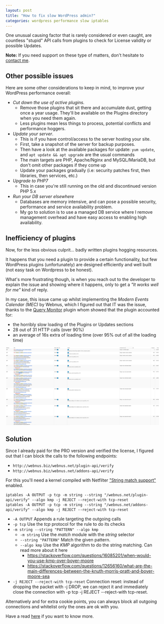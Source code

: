 ```yaml
---
layout: post
title: "How to fix slow WordPress admin?"
categories: wordpress performance slow iptables
---
```


One unusual causing factor that is rarely considered or even caught,
are countless "stupid" API calls from plugins to check for License validity or possible Updates.

**Note:** If you need support on these type of matters, don't hesitate to [contact me](/contact).

## Other possible issues
Here are some other considerations to keep in mind, to improve your WordPress performance overall:
* *Cut down the use of active plugins.*
    * Remove those plugins that sit there and accumulate dust, getting once a year usage.
    They'll be available on the Plugins directory when you need them again.
    * Less plugins mean less things to process, potential conflicts and performance hoggers.
* *Update your server*.
    * This is if you have control/access to the server hosting your site.
    * First, take a snapshot of the server for backup purposes.
    * Then have a look at the available packages for update: `yum update`, and `apt update && apt upgrade` are the usual commands
    * The main targets are PHP, Apache/Nginx and MySQL/MariaDB, but don't omit other packages if they come up
    * Update your packages gradually (i.e: security patches first, then libraries, then services, etc.)
* *Upgrade to PHP7*
    * This in case you're still running on the old and discontinued version PHP 5.x
* *Run your DB server elsewhere*
    * Databases are memory intensive, and can pose a possible security, performance and service availability problem.
    * My go to solution is to use a managed DB service where I remove management overhead and have
    easy access to enabling high availability.

## Inefficiency of plugins
Now, for the less obvious culprit... badly written plugins hogging resources.

It happens that you need a plugin to provide a certain functionality, but few WordPress plugins (unfortunately)
are designed efficiently and well built (not easy task on Wordpress to be honest).

What's more frustrating though, is when you reach out to the developer to explain the issue and showing where it happens,
only to get a *"It works well for me"* kind of reply.

In my case, this issue came up whilst implementing the *Modern Events Calendar (MEC)* by Webnus, which I figured out
that IT was the issue, thanks to the [Query Monitor](https://querymonitor.com/) plugin whom showed that the plugin accounted for:
* the horribly slow loading of the Plugins or Updates sections
* 28 out of 31 HTTP calls (over 90%)
* an average of 16s extra of loading time (over 95% out of all the loading time)

![MEC HTTP Calls](/assets/images/mec-inefficiency.png "MEC HTTP Calls")

## Solution

Since I already paid for the PRO version and verified the license, I figured out that I can block the calls to the following endpoints:
* `http://webnus.biz/webnus.net/plugin-api/verify`
* `http://webnus.biz/webnus.net/addons-api/verify`

For this you'll need a kernel compiled with Netfilter ["String match support"](https://unix.stackexchange.com/questions/404482/) enabled.

```
iptables -A OUTPUT -p tcp -m string --string "/webnus.net/plugin-api/verify" --algo kmp -j REJECT --reject-with tcp-reset
iptables -A OUTPUT -p tcp -m string --string "/webnus.net/addons-api/verify" --algo kmp -j REJECT --reject-with tcp-reset
```

* `-A OUTPUT` Appends a rule targeting the outgoing calls
* `-p tcp` Use the *tcp* protocol for the rule to do its checks
* `-m string --string "PATTERN" --algo kmp`
    * `-m string` Use the *match* module with the *string* selector
    * `--string "PATTERN"` Match the given pattern.
    * `--algo kmp` Use the *KMP* algorithm to do the string matching. Can read more about it here
        * https://stackoverflow.com/questions/16085201/when-would-you-use-kmp-over-boyer-moore
        * https://stackoverflow.com/questions/12656160/what-are-the-main-differences-between-the-knuth-morris-pratt-and-boyer-moore-sea
* `-j REJECT --reject-with tcp-reset` Connection reset: instead of dropping the packet with -j DROP, we can reject it and immediately close the connection with -p tcp -j REJECT --reject-with tcp-reset.

Alternatively and for extra cookie points, you can always block all outgoing connections and whitelist
only the ones are ok with you.

Have a read [here](https://askubuntu.com/questions/909984/how-to-fix-iptables-if-i-have-blocked-all-incoming-and-outgoing-connections) if you want to know more.
